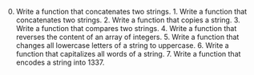 0. Write a function that concatenates two strings. 1. Write a function that concatenates two strings. 2. Write a function that copies a string. 3. Write a function that compares two strings. 4. Write a function that reverses the content of an array of integers. 5. Write a function that changes all lowercase letters of a string to uppercase. 6. Write a function that capitalizes all words of a string. 7. Write a function that encodes a string into 1337.
